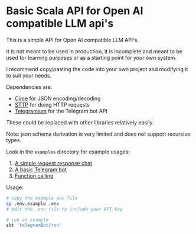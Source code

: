 # Basic Scala API for Open AI compatible LLM api's

This is a simple API for Open AI compatible LLM API's. 

It is not meant to be used in production, it is incomplete and meant to be used for learning purposes or as a starting point for your own system.

I recommend copy/pasting the code into your own project and modifying it to suit your needs.

Dependencies are: 
- [Circe](https://circe.github.io/circe/) for JSON encoding/decoding
- [STTP](https://sttp.softwaremill.com/en/latest/) for doing HTTP requests
- [Telegramium](https://github.com/apimorphism/telegramium) for the Telegram bot API

These could be replaced with other libraries relatively easily.

Note: json schema derivation is very limited and does not support recursive types.

Look in the `examples` directory for example usages:

1. [A simple request response chat](examples/simple-chat/src/main/scala/com/github/merlijn/llm/examples/chat/ExampleSimpleChatResponse.scala)
2. [A basic Telegram bot](examples/telegram-bot/src/main/scala/com/github/merlijn/llm/examples/telegram_bot/ExampleTelegramBot.scala)
3. [Function calling](examples/function-call/src/main/scala/com/github/merlijn/llm/examples/function_call/ExampleFunctionCall.scala)

Usage:

```bash
# copy the example env file
cp .env.example .env
# edit the .env file to include your API key

# run an example
sbt 'telegramBot/run'
```



